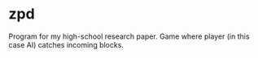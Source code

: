 # zpd
Program for my high-school research paper. Game where player (in this case AI) catches incoming blocks.
